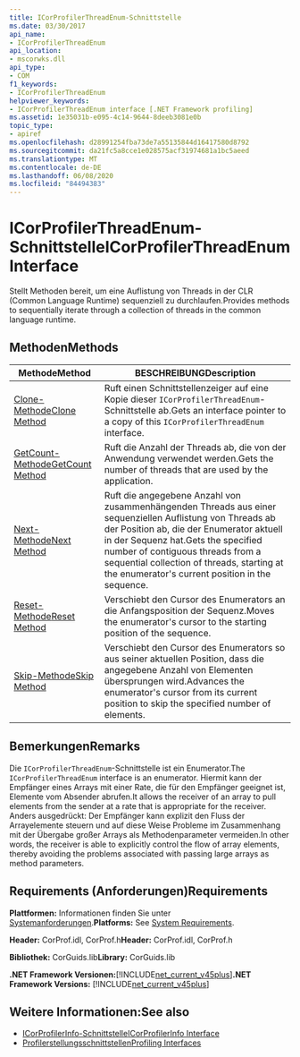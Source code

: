 ```yaml
---
title: ICorProfilerThreadEnum-Schnittstelle
ms.date: 03/30/2017
api_name:
- ICorProfilerThreadEnum
api_location:
- mscorwks.dll
api_type:
- COM
f1_keywords:
- ICorProfilerThreadEnum
helpviewer_keywords:
- ICorProfilerThreadEnum interface [.NET Framework profiling]
ms.assetid: 1e35031b-e095-4c14-9644-8deeb3081e0b
topic_type:
- apiref
ms.openlocfilehash: d28991254fba73de7a55135844d16417580d8792
ms.sourcegitcommit: da21fc5a8cce1e028575acf31974681a1bc5aeed
ms.translationtype: MT
ms.contentlocale: de-DE
ms.lasthandoff: 06/08/2020
ms.locfileid: "84494383"
---
```

# <a name="icorprofilerthreadenum-interface"></a><span data-ttu-id="b805e-102">ICorProfilerThreadEnum-Schnittstelle</span><span class="sxs-lookup"><span data-stu-id="b805e-102">ICorProfilerThreadEnum Interface</span></span>
<span data-ttu-id="b805e-103">Stellt Methoden bereit, um eine Auflistung von Threads in der CLR (Common Language Runtime) sequenziell zu durchlaufen.</span><span class="sxs-lookup"><span data-stu-id="b805e-103">Provides methods to sequentially iterate through a collection of threads in the common language runtime.</span></span>  
  
## <a name="methods"></a><span data-ttu-id="b805e-104">Methoden</span><span class="sxs-lookup"><span data-stu-id="b805e-104">Methods</span></span>  
  
|<span data-ttu-id="b805e-105">Methode</span><span class="sxs-lookup"><span data-stu-id="b805e-105">Method</span></span>|<span data-ttu-id="b805e-106">BESCHREIBUNG</span><span class="sxs-lookup"><span data-stu-id="b805e-106">Description</span></span>|  
|------------|-----------------|  
|[<span data-ttu-id="b805e-107">Clone-Methode</span><span class="sxs-lookup"><span data-stu-id="b805e-107">Clone Method</span></span>](icorprofilerthreadenum-clone-method.md)|<span data-ttu-id="b805e-108">Ruft einen Schnittstellenzeiger auf eine Kopie dieser `ICorProfilerThreadEnum`-Schnittstelle ab.</span><span class="sxs-lookup"><span data-stu-id="b805e-108">Gets an interface pointer to a copy of this `ICorProfilerThreadEnum` interface.</span></span>|  
|[<span data-ttu-id="b805e-109">GetCount-Methode</span><span class="sxs-lookup"><span data-stu-id="b805e-109">GetCount Method</span></span>](icorprofilerthreadenum-getcount-method.md)|<span data-ttu-id="b805e-110">Ruft die Anzahl der Threads ab, die von der Anwendung verwendet werden.</span><span class="sxs-lookup"><span data-stu-id="b805e-110">Gets the number of threads that are used by the application.</span></span>|  
|[<span data-ttu-id="b805e-111">Next-Methode</span><span class="sxs-lookup"><span data-stu-id="b805e-111">Next Method</span></span>](icorprofilerthreadenum-next-method.md)|<span data-ttu-id="b805e-112">Ruft die angegebene Anzahl von zusammenhängenden Threads aus einer sequenziellen Auflistung von Threads ab der Position ab, die der Enumerator aktuell in der Sequenz hat.</span><span class="sxs-lookup"><span data-stu-id="b805e-112">Gets the specified number of contiguous threads from a sequential collection of threads, starting at the enumerator's current position in the sequence.</span></span>|  
|[<span data-ttu-id="b805e-113">Reset-Methode</span><span class="sxs-lookup"><span data-stu-id="b805e-113">Reset Method</span></span>](icorprofilerthreadenum-reset-method.md)|<span data-ttu-id="b805e-114">Verschiebt den Cursor des Enumerators an die Anfangsposition der Sequenz.</span><span class="sxs-lookup"><span data-stu-id="b805e-114">Moves the enumerator's cursor to the starting position of the sequence.</span></span>|  
|[<span data-ttu-id="b805e-115">Skip-Methode</span><span class="sxs-lookup"><span data-stu-id="b805e-115">Skip Method</span></span>](icorprofilerthreadenum-skip-method.md)|<span data-ttu-id="b805e-116">Verschiebt den Cursor des Enumerators so aus seiner aktuellen Position, dass die angegebene Anzahl von Elementen übersprungen wird.</span><span class="sxs-lookup"><span data-stu-id="b805e-116">Advances the enumerator's cursor from its current position to skip the specified number of elements.</span></span>|  
  
## <a name="remarks"></a><span data-ttu-id="b805e-117">Bemerkungen</span><span class="sxs-lookup"><span data-stu-id="b805e-117">Remarks</span></span>  
 <span data-ttu-id="b805e-118">Die `ICorProfilerThreadEnum`-Schnittstelle ist ein Enumerator.</span><span class="sxs-lookup"><span data-stu-id="b805e-118">The `ICorProfilerThreadEnum` interface is an enumerator.</span></span> <span data-ttu-id="b805e-119">Hiermit kann der Empfänger eines Arrays mit einer Rate, die für den Empfänger geeignet ist, Elemente vom Absender abrufen.</span><span class="sxs-lookup"><span data-stu-id="b805e-119">It allows the receiver of an array to pull elements from the sender at a rate that is appropriate for the receiver.</span></span> <span data-ttu-id="b805e-120">Anders ausgedrückt: Der Empfänger kann explizit den Fluss der Arrayelemente steuern und auf diese Weise Probleme im Zusammenhang mit der Übergabe großer Arrays als Methodenparameter vermeiden.</span><span class="sxs-lookup"><span data-stu-id="b805e-120">In other words, the receiver is able to explicitly control the flow of array elements, thereby avoiding the problems associated with passing large arrays as method parameters.</span></span>  
  
## <a name="requirements"></a><span data-ttu-id="b805e-121">Requirements (Anforderungen)</span><span class="sxs-lookup"><span data-stu-id="b805e-121">Requirements</span></span>  
 <span data-ttu-id="b805e-122">**Plattformen:** Informationen finden Sie unter [Systemanforderungen](../../get-started/system-requirements.md).</span><span class="sxs-lookup"><span data-stu-id="b805e-122">**Platforms:** See [System Requirements](../../get-started/system-requirements.md).</span></span>  
  
 <span data-ttu-id="b805e-123">**Header:** CorProf.idl, CorProf.h</span><span class="sxs-lookup"><span data-stu-id="b805e-123">**Header:** CorProf.idl, CorProf.h</span></span>  
  
 <span data-ttu-id="b805e-124">**Bibliothek:** CorGuids.lib</span><span class="sxs-lookup"><span data-stu-id="b805e-124">**Library:** CorGuids.lib</span></span>  
  
 <span data-ttu-id="b805e-125">**.NET Framework Versionen:**[!INCLUDE[net_current_v45plus](../../../../includes/net-current-v45plus-md.md)]</span><span class="sxs-lookup"><span data-stu-id="b805e-125">**.NET Framework Versions:** [!INCLUDE[net_current_v45plus](../../../../includes/net-current-v45plus-md.md)]</span></span>  
  
## <a name="see-also"></a><span data-ttu-id="b805e-126">Weitere Informationen:</span><span class="sxs-lookup"><span data-stu-id="b805e-126">See also</span></span>

- [<span data-ttu-id="b805e-127">ICorProfilerInfo-Schnittstelle</span><span class="sxs-lookup"><span data-stu-id="b805e-127">ICorProfilerInfo Interface</span></span>](icorprofilerinfo-interface.md)
- [<span data-ttu-id="b805e-128">Profilerstellungsschnittstellen</span><span class="sxs-lookup"><span data-stu-id="b805e-128">Profiling Interfaces</span></span>](profiling-interfaces.md)
